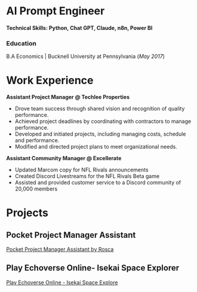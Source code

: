 # AI Prompt Engineer 
#### Technical Skills: Python, Chat GPT, Claude, n8n, Power BI

### Education
B.A Economics | Bucknell University at Pennsylvania (_May 2017_)

# Work Experience

**Assistant Project Manager @ Techlee Properties**
- Drove team success through shared vision and
recognition of quality performance.
- Achieved project deadlines by coordinating with
contractors to manage performance.
- Developed and initiated projects, including managing
costs, schedule and performance.
- Modified and directed project plans to meet
organizational needs.

**Assistant Community Manager @ Excellerate**
- Updated Marcom copy for NFL Rivals announcements
- Created Discord Livestreams for the NFL Rivals Beta game
- Assisted and provided customer service to a Discord community of 20,000 members

# Projects

## Pocket Project Manager Assistant
[Pocket Project Manager Assistant by Rosca](https://chatgpt.com/g/g-NbeW35IfD-pocket-project-manager-assistant-by-rosca)


## Play Echoverse Online- Isekai Space Explorer

[Play Echoverse Online - Isekai Space Explore](https://chatgpt.com/g/g-uEUQ2vEJ8-play-game-echoverse-online-isekai-space-explore/c/67da7155-588c-800f-92a2-aaaae76bdf95)



